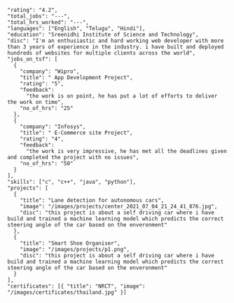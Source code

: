     "rating": "4.2",
    "total_jobs": "---",
    "total_hrs_worked": "---",
    "languages": ["English", "Telugu", "Hindi"],
    "education": "Sreenidhi Institute of Science and Technology",
    "disc": "I'm an enthusiastic and hard working web developer with more than 3 years of experience in the industry. i have built and deployed hundreds of websites for multiple clients across the world",
    "jobs_on_tsf": [
      {
        "company": "Wipro",
        "title": " App Development Project",
        "rating": "5",
        "feedback":
          "the work is on point, he has put a lot of efforts to deliver the work on time",
        "no_of_hrs": "25"
      },
      {
        "company": "Infosys",
        "title": " E-Commerce site Project",
        "rating": "4",
        "feedback":
          "the work is very impressive, he has met all the deadlines given and completed the project with no issues",
        "no_of_hrs": "50"
      }
    ],
    "skills": ["c", "c++", "java", "python"],
    "projects": [
      {
        "title": "Lane detection for autonomous cars",
        "image": "/images/projects/center_2021_07_04_21_24_41_876.jpg",
        "disc": "this project is about a self driving car where i have build and trained a machine learning model which predicts the correct steering angle of the car based on the enveronment"
      },
      {
        "title": "Smart Shoe Organiser",
        "image": "/images/projects/p1.png",
        "disc": "this project is about a self driving car where i have build and trained a machine learning model which predicts the correct steering angle of the car based on the enveronment"
      }
    ],
    "certificates": [{ "title": "NRCT", "image": "/images/certificates/thailand.jpg" }]
